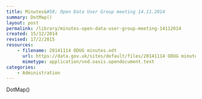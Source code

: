 ```yaml
---
title: Minutes&#58; Open Data User Group meeting 14.11.2014
summary: DotMap()
layout: post
permalink: /library/minutes-open-data-user-group-meeting-14112014
created: 15/12/2014
revised: 17/2/2015
resources:
    - filename: 20141114 ODUG minutes.odt
      url: https://data.gov.uk/sites/default/files/20141114 ODUG minutes.odt
      mimetype: application/vnd.oasis.opendocument.text
categories:
    - Administration
---
```


DotMap()